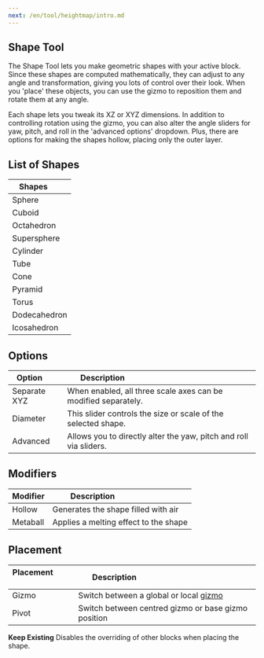 ```yaml
---
next: /en/tool/heightmap/intro.md
---
```


## Shape Tool

The Shape Tool lets you make geometric shapes with your active block. Since these shapes are computed mathematically, they can adjust to any angle and transformation, giving you lots of control over their look. When you 'place' these objects, you can use the gizmo to reposition them and rotate them at any angle.

Each shape lets you tweak its XZ or XYZ dimensions. In addition to controlling rotation using the gizmo, you can also alter the angle sliders for yaw, pitch, and roll in the 'advanced options' dropdown. Plus, there are options for making the shapes hollow, placing only the outer layer.

## List of Shapes

| Shapes      |
|-------------|
| Sphere      |
| Cuboid      |
| Octahedron  |
| Supersphere |
| Cylinder    |
| Tube        |
| Cone        |
| Pyramid     |
| Torus       |
| Dodecahedron|
| Icosahedron |

## Options

| Option       | Description                                                       |
|--------------|-------------------------------------------------------------------|
| Separate XYZ | When enabled, all three scale axes can be modified separately.    |
| Diameter     | This slider controls the size or scale of the selected shape.     |
| Advanced     | Allows you to directly alter the yaw, pitch and roll via sliders. |

## Modifiers

| Modifier | Description                           |
|----------|---------------------------------------|
| Hollow   | Generates the shape filled with air   |
| Metaball | Applies a melting effect to the shape |

## Placement

| Placement           | Description                                                 |
|---------------------|-------------------------------------------------------------|
| Gizmo               | Switch between a global or local [gizmo](/editor/gizmos.md) |
| Pivot               | Switch between centred gizmo or base gizmo position |

**Keep Existing** Disables the overriding of other blocks when placing the shape. 